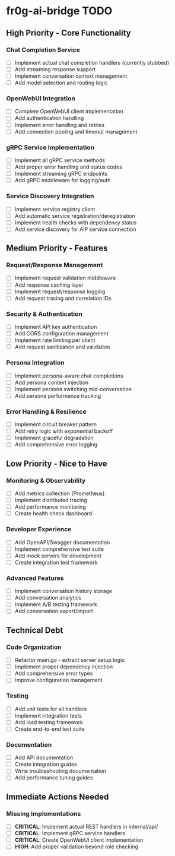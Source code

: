 # fr0g-ai-bridge TODO

## High Priority - Core Functionality

### Chat Completion Service
- [ ] Implement actual chat completion handlers (currently stubbed)
- [ ] Add streaming response support
- [ ] Implement conversation context management
- [ ] Add model selection and routing logic

### OpenWebUI Integration
- [ ] Complete OpenWebUI client implementation
- [ ] Add authentication handling
- [ ] Implement error handling and retries
- [ ] Add connection pooling and timeout management

### gRPC Service Implementation
- [ ] Implement all gRPC service methods
- [ ] Add proper error handling and status codes
- [ ] Implement streaming gRPC endpoints
- [ ] Add gRPC middleware for logging/auth

### Service Discovery Integration
- [ ] Implement service registry client
- [ ] Add automatic service registration/deregistration
- [ ] Implement health checks with dependency status
- [ ] Add service discovery for AIP service connection

## Medium Priority - Features

### Request/Response Management
- [ ] Implement request validation middleware
- [ ] Add response caching layer
- [ ] Implement request/response logging
- [ ] Add request tracing and correlation IDs

### Security & Authentication
- [ ] Implement API key authentication
- [ ] Add CORS configuration management
- [ ] Implement rate limiting per client
- [ ] Add request sanitization and validation

### Persona Integration
- [ ] Implement persona-aware chat completions
- [ ] Add persona context injection
- [ ] Implement persona switching mid-conversation
- [ ] Add persona performance tracking

### Error Handling & Resilience
- [ ] Implement circuit breaker pattern
- [ ] Add retry logic with exponential backoff
- [ ] Implement graceful degradation
- [ ] Add comprehensive error logging

## Low Priority - Nice to Have

### Monitoring & Observability
- [ ] Add metrics collection (Prometheus)
- [ ] Implement distributed tracing
- [ ] Add performance monitoring
- [ ] Create health check dashboard

### Developer Experience
- [ ] Add OpenAPI/Swagger documentation
- [ ] Implement comprehensive test suite
- [ ] Add mock servers for development
- [ ] Create integration test framework

### Advanced Features
- [ ] Implement conversation history storage
- [ ] Add conversation analytics
- [ ] Implement A/B testing framework
- [ ] Add conversation export/import

## Technical Debt

### Code Organization
- [ ] Refactor main.go - extract server setup logic
- [ ] Implement proper dependency injection
- [ ] Add comprehensive error types
- [ ] Improve configuration management

### Testing
- [ ] Add unit tests for all handlers
- [ ] Implement integration tests
- [ ] Add load testing framework
- [ ] Create end-to-end test suite

### Documentation
- [ ] Add API documentation
- [ ] Create integration guides
- [ ] Write troubleshooting documentation
- [ ] Add performance tuning guides

## Immediate Actions Needed

### Missing Implementations
- [ ] **CRITICAL**: Implement actual REST handlers in internal/api/
- [ ] **CRITICAL**: Implement gRPC service handlers
- [ ] **CRITICAL**: Create OpenWebUI client implementation
- [ ] **HIGH**: Add proper validation beyond role checking
